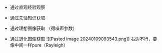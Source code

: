 - 通过直观经验观察 
- 通过先验知识获取 

- 通过理想图像获取 （得噪声参数）

- 通过退化图像获取
	![[Pasted image 20240109093543.png]]
		右边不行，要像中间一样pure（Rayleigh）